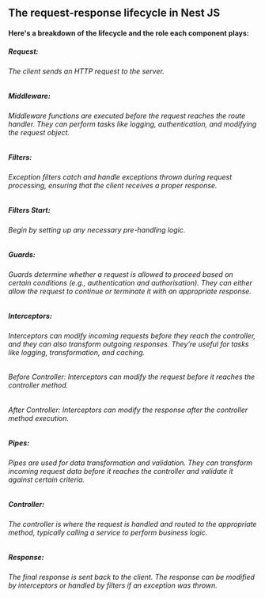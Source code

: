 ## The request-response lifecycle in Nest JS

#### Here's a breakdown of the lifecycle and the role each component plays:

##### Request: 
###### The client sends an HTTP request to the server.

##### Middleware: 
###### Middleware functions are executed before the request reaches the route handler. They can perform tasks like logging, authentication, and modifying the request object.

##### Filters: 
###### Exception filters catch and handle exceptions thrown during request processing, ensuring that the client receives a proper response.

##### Filters Start: 
###### Begin by setting up any necessary pre-handling logic.

##### Guards: 
###### Guards determine whether a request is allowed to proceed based on certain conditions (e.g., authentication and authorisation). They can either allow the request to continue or terminate it with an appropriate response.

##### Interceptors: 
###### Interceptors can modify incoming requests before they reach the controller, and they can also transform outgoing responses. They’re useful for tasks like logging, transformation, and caching.
###### Before Controller: Interceptors can modify the request before it reaches the controller method.
###### After Controller: Interceptors can modify the response after the controller method execution.

##### Pipes: 
###### Pipes are used for data transformation and validation. They can transform incoming request data before it reaches the controller and validate it against certain criteria.

##### Controller: 
###### The controller is where the request is handled and routed to the appropriate method, typically calling a service to perform business logic.

##### Response: 
###### The final response is sent back to the client. The response can be modified by interceptors or handled by filters if an exception was thrown.